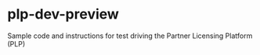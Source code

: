 # plp-dev-preview
Sample code and instructions for test driving the Partner Licensing Platform (PLP)
